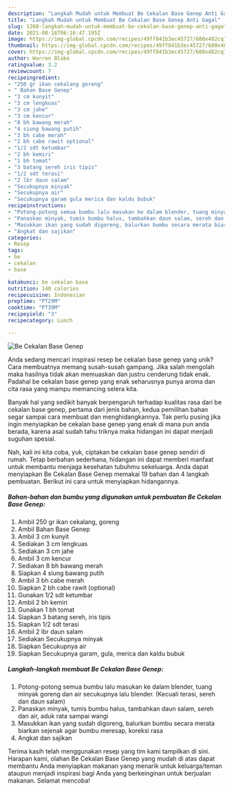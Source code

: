 ```yaml
---
description: "Langkah Mudah untuk Membuat Be Cekalan Base Genep Anti Gagal"
title: "Langkah Mudah untuk Membuat Be Cekalan Base Genep Anti Gagal"
slug: 1268-langkah-mudah-untuk-membuat-be-cekalan-base-genep-anti-gagal
date: 2021-08-16T06:16:47.195Z
image: https://img-global.cpcdn.com/recipes/49ff841b3ec45727/680x482cq70/be-cekalan-base-genep-foto-resep-utama.jpg
thumbnail: https://img-global.cpcdn.com/recipes/49ff841b3ec45727/680x482cq70/be-cekalan-base-genep-foto-resep-utama.jpg
cover: https://img-global.cpcdn.com/recipes/49ff841b3ec45727/680x482cq70/be-cekalan-base-genep-foto-resep-utama.jpg
author: Warren Blake
ratingvalue: 3.2
reviewcount: 7
recipeingredient:
- "250 gr ikan cekalang goreng"
- " Bahan Base Genep"
- "3 cm kunyit"
- "3 cm lengkuas"
- "3 cm jahe"
- "3 cm kencur"
- "8 bh bawang merah"
- "4 siung bawang putih"
- "3 bh cabe merah"
- "2 bh cabe rawit optional"
- "1/2 sdt ketumbar"
- "2 bh kemiri"
- "1 bh tomat"
- "3 batang sereh iris tipis"
- "1/2 sdt terasi"
- "2 lbr daun salam"
- "Secukupnya minyak"
- "Secukupnya air"
- "Secukupnya garam gula merica dan kaldu bubuk"
recipeinstructions:
- "Potong-potong semua bumbu lalu masukan ke dalam blender, tuang minyak goreng dan air secukupnya lalu blender. (Kecuali terasi, sereh dan daun salam)"
- "Panaskan minyak, tumis bumbu halus, tambahkan daun salam, sereh dan air, aduk rata sampai wangi"
- "Masukkan ikan yang sudah digoreng, balurkan bumbu secara merata biarkan sejenak agar bumbu meresap, koreksi rasa"
- "Angkat dan sajikan"
categories:
- Resep
tags:
- be
- cekalan
- base

katakunci: be cekalan base 
nutrition: 140 calories
recipecuisine: Indonesian
preptime: "PT29M"
cooktime: "PT39M"
recipeyield: "3"
recipecategory: Lunch

---
```



![Be Cekalan Base Genep](https://img-global.cpcdn.com/recipes/49ff841b3ec45727/680x482cq70/be-cekalan-base-genep-foto-resep-utama.jpg)

Anda sedang mencari inspirasi resep be cekalan base genep yang unik? Cara membuatnya memang susah-susah gampang. Jika salah mengolah maka hasilnya tidak akan memuaskan dan justru cenderung tidak enak. Padahal be cekalan base genep yang enak seharusnya punya aroma dan cita rasa yang mampu memancing selera kita.



Banyak hal yang sedikit banyak berpengaruh terhadap kualitas rasa dari be cekalan base genep, pertama dari jenis bahan, kedua pemilihan bahan segar sampai cara membuat dan menghidangkannya. Tak perlu pusing jika ingin menyiapkan be cekalan base genep yang enak di mana pun anda berada, karena asal sudah tahu triknya maka hidangan ini dapat menjadi suguhan spesial.


Nah, kali ini kita coba, yuk, ciptakan be cekalan base genep sendiri di rumah. Tetap berbahan sederhana, hidangan ini dapat memberi manfaat untuk membantu menjaga kesehatan tubuhmu sekeluarga. Anda dapat menyiapkan Be Cekalan Base Genep memakai 19 bahan dan 4 langkah pembuatan. Berikut ini cara untuk menyiapkan hidangannya.

<!--inarticleads1-->

##### Bahan-bahan dan bumbu yang digunakan untuk pembuatan Be Cekalan Base Genep:

1. Ambil 250 gr ikan cekalang, goreng
1. Ambil  Bahan Base Genep
1. Ambil 3 cm kunyit
1. Sediakan 3 cm lengkuas
1. Sediakan 3 cm jahe
1. Ambil 3 cm kencur
1. Sediakan 8 bh bawang merah
1. Siapkan 4 siung bawang putih
1. Ambil 3 bh cabe merah
1. Siapkan 2 bh cabe rawit (optional)
1. Gunakan 1/2 sdt ketumbar
1. Ambil 2 bh kemiri
1. Gunakan 1 bh tomat
1. Siapkan 3 batang sereh, iris tipis
1. Siapkan 1/2 sdt terasi
1. Ambil 2 lbr daun salam
1. Sediakan Secukupnya minyak
1. Siapkan Secukupnya air
1. Siapkan Secukupnya garam, gula, merica dan kaldu bubuk




<!--inarticleads2-->

##### Langkah-langkah membuat Be Cekalan Base Genep:

1. Potong-potong semua bumbu lalu masukan ke dalam blender, tuang minyak goreng dan air secukupnya lalu blender. (Kecuali terasi, sereh dan daun salam)
1. Panaskan minyak, tumis bumbu halus, tambahkan daun salam, sereh dan air, aduk rata sampai wangi
1. Masukkan ikan yang sudah digoreng, balurkan bumbu secara merata biarkan sejenak agar bumbu meresap, koreksi rasa
1. Angkat dan sajikan




Terima kasih telah menggunakan resep yang tim kami tampilkan di sini. Harapan kami, olahan Be Cekalan Base Genep yang mudah di atas dapat membantu Anda menyiapkan makanan yang menarik untuk keluarga/teman ataupun menjadi inspirasi bagi Anda yang berkeinginan untuk berjualan makanan. Selamat mencoba!
